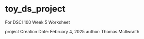 # toy_ds_project
For DSCI 100 Week 5 Worksheet

project Creation Date: February 4, 2025
author: Thomas McIlwraith
